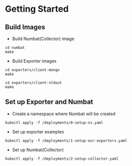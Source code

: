 # Getting Started

## Build Images
- Build Numbat(Collector) image
```
cd numbat
make
```

- Build Exporter images
```
cd exporters/client-mongo
make
```
```
cd exporters/client-stdout
make
```

## Set up Exporter and Numbat
- Create a namespace where Numbat will be created
```
kubectl apply -f /deployments/0-setup-ns.yaml
```

- Set up exporter examples
```
kubectl apply -f /deployments/1-setup-our-exporters.yaml
```

- Set up Numbat(Collector)
```
kubectl apply -f /deployments/2-setup-collector.yaml
```
